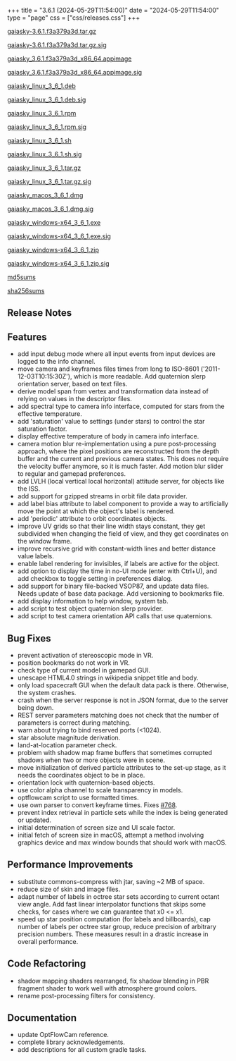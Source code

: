 +++
title = "3.6.1 (2024-05-29T11:54:00)"
date = "2024-05-29T11:54:00"
type = "page"
css = ["css/releases.css"]
+++

<section class="download-links">

<div class="package">

[gaiasky-3.6.1.f3a379a3d.tar.gz](https://gaia.ari.uni-heidelberg.de/gaiasky/releases/3.6.1.f3a379a3d/gaiasky-3.6.1.f3a379a3d.tar.gz)

</div>
<div class="signature">

[gaiasky-3.6.1.f3a379a3d.tar.gz.sig](https://gaia.ari.uni-heidelberg.de/gaiasky/releases/3.6.1.f3a379a3d/gaiasky-3.6.1.f3a379a3d.tar.gz.sig)

</div>
<div class="package">

[gaiasky_3.6.1.f3a379a3d_x86_64.appimage](https://gaia.ari.uni-heidelberg.de/gaiasky/releases/3.6.1.f3a379a3d/gaiasky_3.6.1.f3a379a3d_x86_64.appimage)

</div>
<div class="signature">

[gaiasky_3.6.1.f3a379a3d_x86_64.appimage.sig](https://gaia.ari.uni-heidelberg.de/gaiasky/releases/3.6.1.f3a379a3d/gaiasky_3.6.1.f3a379a3d_x86_64.appimage.sig)

</div>
<div class="package">

[gaiasky_linux_3_6_1.deb](https://gaia.ari.uni-heidelberg.de/gaiasky/releases/3.6.1.f3a379a3d/gaiasky_linux_3_6_1.deb)

</div>
<div class="signature">

[gaiasky_linux_3_6_1.deb.sig](https://gaia.ari.uni-heidelberg.de/gaiasky/releases/3.6.1.f3a379a3d/gaiasky_linux_3_6_1.deb.sig)

</div>
<div class="package">

[gaiasky_linux_3_6_1.rpm](https://gaia.ari.uni-heidelberg.de/gaiasky/releases/3.6.1.f3a379a3d/gaiasky_linux_3_6_1.rpm)

</div>
<div class="signature">

[gaiasky_linux_3_6_1.rpm.sig](https://gaia.ari.uni-heidelberg.de/gaiasky/releases/3.6.1.f3a379a3d/gaiasky_linux_3_6_1.rpm.sig)

</div>
<div class="package">

[gaiasky_linux_3_6_1.sh](https://gaia.ari.uni-heidelberg.de/gaiasky/releases/3.6.1.f3a379a3d/gaiasky_linux_3_6_1.sh)

</div>
<div class="signature">

[gaiasky_linux_3_6_1.sh.sig](https://gaia.ari.uni-heidelberg.de/gaiasky/releases/3.6.1.f3a379a3d/gaiasky_linux_3_6_1.sh.sig)

</div>
<div class="package">

[gaiasky_linux_3_6_1.tar.gz](https://gaia.ari.uni-heidelberg.de/gaiasky/releases/3.6.1.f3a379a3d/gaiasky_linux_3_6_1.tar.gz)

</div>
<div class="signature">

[gaiasky_linux_3_6_1.tar.gz.sig](https://gaia.ari.uni-heidelberg.de/gaiasky/releases/3.6.1.f3a379a3d/gaiasky_linux_3_6_1.tar.gz.sig)

</div>
<div class="package">

[gaiasky_macos_3_6_1.dmg](https://gaia.ari.uni-heidelberg.de/gaiasky/releases/3.6.1.f3a379a3d/gaiasky_macos_3_6_1.dmg)

</div>
<div class="signature">

[gaiasky_macos_3_6_1.dmg.sig](https://gaia.ari.uni-heidelberg.de/gaiasky/releases/3.6.1.f3a379a3d/gaiasky_macos_3_6_1.dmg.sig)

</div>
<div class="package">

[gaiasky_windows-x64_3_6_1.exe](https://gaia.ari.uni-heidelberg.de/gaiasky/releases/3.6.1.f3a379a3d/gaiasky_windows-x64_3_6_1.exe)

</div>
<div class="signature">

[gaiasky_windows-x64_3_6_1.exe.sig](https://gaia.ari.uni-heidelberg.de/gaiasky/releases/3.6.1.f3a379a3d/gaiasky_windows-x64_3_6_1.exe.sig)

</div>
<div class="package">

[gaiasky_windows-x64_3_6_1.zip](https://gaia.ari.uni-heidelberg.de/gaiasky/releases/3.6.1.f3a379a3d/gaiasky_windows-x64_3_6_1.zip)

</div>
<div class="signature">

[gaiasky_windows-x64_3_6_1.zip.sig](https://gaia.ari.uni-heidelberg.de/gaiasky/releases/3.6.1.f3a379a3d/gaiasky_windows-x64_3_6_1.zip.sig)

</div>
<div class="package">

[md5sums](https://gaia.ari.uni-heidelberg.de/gaiasky/releases/3.6.1.f3a379a3d/md5sums)

</div>
<div class="package">

[sha256sums](https://gaia.ari.uni-heidelberg.de/gaiasky/releases/3.6.1.f3a379a3d/sha256sums)

</div>


</section>

<section class="release-notes">

# Release Notes


## Features
- add input debug mode where all input events from input devices are logged to the info channel.
- move camera and keyframes files times from long to ISO-8601 ('2011-12-03T10:15:30Z'), which is more readable. Add quaternion slerp orientation server, based on text files.
- derive model span from vertex and transformation data instead of relying on values in the descriptor files.
- add spectral type to camera info interface, computed for stars from the effective temperature.
- add 'saturation' value to settings (under stars) to control the star saturation factor.
- display effective temperature of body in camera info interface.
- camera motion blur re-implementation using a pure post-processing approach, where the pixel positions are reconstructed from the depth buffer and the current and previous camera states. This does not require the velocity buffer anymore, so it is much faster. Add motion blur slider to regular and gamepad preferences.
- add LVLH (local vertical local horizontal) attitude server, for objects like the ISS.
- add support for gzipped streams in orbit file data provider.
- add label bias attribute to label component to provide a way to artificially move the point at which the object's label is rendered.
- add 'periodic' attribute to orbit coordinates objects.
- improve UV grids so that their line width stays constant, they get subdivided when changing the field of view, and they get coordinates on the window frame.
- improve recursive grid with constant-width lines and better distance value labels.
- enable label rendering for invisibles, if labels are active for the object.
- add option to display the time in no-UI mode (enter with Ctrl+U), and add checkbox to toggle setting in preferences dialog.
- add support for binary file-backed VSOP87, and update data files. Needs update of base data package. Add versioning to bookmarks file.
- add display information to help window, system tab.
- add script to test object quaternion slerp provider.
- add script to test camera orientation API calls that use quaternions.

## Bug Fixes
- prevent activation of stereoscopic mode in VR.
- position bookmarks do not work in VR.
- check type of current model in gamepad GUI.
- unescape HTML4.0 strings in wikipedia snippet title and body.
- only load spacecraft GUI when the default data pack is there. Otherwise, the system crashes.
- crash when the server response is not in JSON format, due to the server being down.
- REST server parameters matching does not check that the number of parameters is correct during matching.
- warn about trying to bind reserved ports (<1024).
- star absolute magnitude derivation.
- land-at-location parameter check.
- problem with shadow map frame buffers that sometimes corrupted shadows when two or more objects were in scene.
- move initialization of derived particle attributes to the set-up stage, as it needs the coordinates object to be in place.
- orientation lock with quaternion-based objects.
- use color alpha channel to scale transparency in models.
- optflowcam script to use formatted times.
- use own parser to convert keyframe times. Fixes [#768](https://codeberg.org/gaiasky/gaiasky/issues/768).
- prevent index retrieval in particle sets while the index is being generated or updated.
- initial determination of screen size and UI scale factor.
- initial fetch of screen size in macOS, attempt a method involving graphics device and max window bounds that should work with macOS.

## Performance Improvements
- substitute commons-compress with jtar, saving ~2 MB of space.
- reduce size of skin and image files.
- adapt number of labels in octree star sets according to current octant view angle. Add fast linear interpolator functions that skips some checks, for cases where we can guarantee that x0 <= x1.
- speed up star position computation (for labels and billboards), cap number of labels per octree star group, reduce precision of arbitrary precision numbers. These measures result in a drastic increase in overall performance.

## Code Refactoring
- shadow mapping shaders rearranged, fix shadow blending in PBR fragment shader to work well with atmosphere ground colors.
- rename post-processing filters for consistency.

## Documentation
- update OptFlowCam reference.
- complete library acknowledgements.
- add descriptions for all custom gradle tasks.

</section>